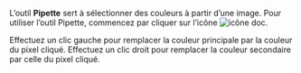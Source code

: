 L’outil **Pipette** sert à sélectionner des couleurs à partir d’une image. Pour utiliser l’outil Pipette, commencez par cliquer sur l’icône ![icône doc](/assets/sidebar-icons/pipette.png). 

Effectuez un clic gauche pour remplacer la couleur principale par la couleur du pixel cliqué. Effectuez un clic droit pour remplacer la couleur secondaire par celle du pixel cliqué.
